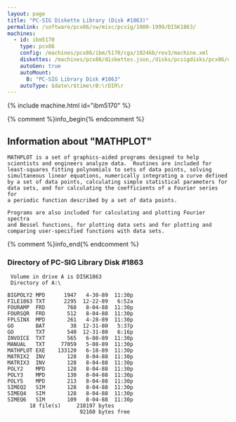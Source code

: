 ```yaml
---
layout: page
title: "PC-SIG Diskette Library (Disk #1863)"
permalink: /software/pcx86/sw/misc/pcsig/1000-1999/DISK1863/
machines:
  - id: ibm5170
    type: pcx86
    config: /machines/pcx86/ibm/5170/cga/1024kb/rev3/machine.xml
    diskettes: /machines/pcx86/diskettes.json,/disks/pcsigdisks/pcx86/diskettes.json
    autoGen: true
    autoMount:
      B: "PC-SIG Library Disk #1863"
    autoType: $date\r$time\rB:\rDIR\r
---
```


{% include machine.html id="ibm5170" %}

{% comment %}info_begin{% endcomment %}

## Information about "MATHPLOT"

    MATHPLOT is a set of graphics-aided programs designed to help
    scientists and engineers analyze data.  Routines are included for
    least-squares fitting polynomials to sets of data points, solving
    simultaneous linear equations, numerically integrating a curve defined
    by a set of data points, calculating simple statistical parameters for
    data sets, and for calculating the coefficients of a Fourier series for
    a periodic function described by a set of data points.
    
    Programs are also included for calculating and plotting Fourier spectra
    and Bessel functions, for plotting data sets and for plotting and
    comparing user-specified functions with data sets.
{% comment %}info_end{% endcomment %}


### Directory of PC-SIG Library Disk #1863

     Volume in drive A is DISK1863
     Directory of A:\

    BIGPOLY2 MPD      1947   4-30-89  11:30p
    FILE1863 TXT      2295  12-22-89   6:52a
    FOURAMP  FRD       768   8-04-88  11:30p
    FOURSQR  FRD       512   8-04-88  11:30p
    FPLSINX  MPD       261   4-28-89  11:30p
    GO       BAT        38  12-31-80   5:37p
    GO       TXT       540  12-31-80   6:16p
    INVOICE  TXT       565   6-08-89  11:30p
    MANUAL   TXT     77059   5-08-89  11:30p
    MATHPLOT EXE    133120   6-18-89  11:30p
    MATRIX2  INV       128   8-04-88  11:30p
    MATRIX3  INV       128   8-04-88  11:30p
    POLY2    MPD       128   8-04-88  11:30p
    POLY3    MPD       130   8-04-88  11:30p
    POLY5    MPD       213   8-04-88  11:30p
    SIMEQ2   SIM       128   8-04-88  11:30p
    SIMEQ4   SIM       128   8-04-88  11:30p
    SIMEQ6   SIM       109   8-04-88  11:30p
           18 file(s)     218197 bytes
                           92160 bytes free
